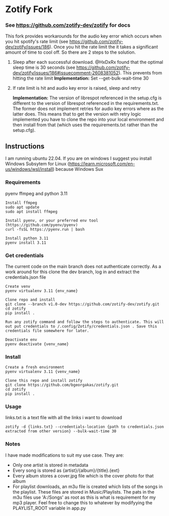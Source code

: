 # Zotify Fork
### See https://github.com/zotify-dev/zotify for docs

This fork provides workarounds for the audio key error which occurs when you hit spotify's rate limit (see https://github.com/zotify-dev/zotify/issues/186). Once you hit the rate limit the it takes a significant amount of time to cool off. So there are 2 steps to the solution.
1. Sleep after each successful download. @HxDxRx found that the optimal sleep time is 30 seconds (see https://github.com/zotify-dev/zotify/issues/186#issuecomment-2608381052). This prevents from   hitting the rate limit
  **Implementation:** Set --get-bulk-wait-time 30
2. If rate limit is hit and audio key error is raised, sleep and retry

    **Implementation:** The version of librespot referenced in the setup.cfg is different to the version of librespot referenced in the requirements.txt. The former does not implement retries for audio key errors where as the latter does. This means that to get the version with retry logic implemented you have to clone the repo into your local environment and then install from that (which uses the requirements.txt rather than the setup.cfg).

## Instructions  
I am running ubuntu 22.04. If you are on windows I suggest you install Windows Subsytem for Linux (https://learn.microsoft.com/en-us/windows/wsl/install) because Windows Sux

### Requirements
pyenv ffmpeg and python 3.11
```
Install ffmpeg
sudo apt update
sudo apt install ffmpeg

Install pyenv, or your preferred env tool (https://github.com/pyenv/pyenv)
curl -fsSL https://pyenv.run | bash

Install python 3.11
pyenv install 3.11
```
### Get credentials
The current code on the main branch does not authenticate correctly. As a work around for this clone the dev branch, log in and extract the credentials.json file
```
Create venv
pyenv virtualenv 3.11 {env_name}

Clone repo and install
git clone --branch v1.0-dev https://github.com/zotify-dev/zotify.git
cd zotify
pip install .

Run any zotify command and follow the steps to authenticate. This will out put credentials to /.config/Zotify/credentials.json . Save this credentials file somewhere for later.

Deactivate env
pyenv deactivate {venv_name}
```

### Install

```
Create a fresh environment
pyenv virtualenv 3.11 {venv_name}

Clone this repo and install zotify
git clone https://github.com/bgeorgakas/zotify.git
cd zotify
pip install .
```

### Usage
links.txt is a text file with all the links i want to download

```
zotify -d {links.txt} --credentials-location {path to credentials.json extracted from other version} --bulk-wait-time 30
```
### Notes
I have made modifications to suit my use case. They are:
- Only one artist is stored in metadata
- Every song is stored as {artist}/{album}/{title}.{ext}
- Every album stores a cover.jpg file which is the cover photo for that album
- For playlist downloads, an m3u file is created which lists of the songs in the playlist. These files are stored in Music/Playlists. The pats in the m3u files use 'A:/Songs' as root as this is what is requirement for my mp3 player. Feel free to change this to whatever by modifyying the PLAYLIST_ROOT variable in app.py
